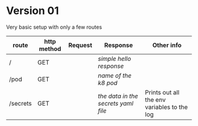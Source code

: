 # Version 01

Very basic setup with only a few routes

| route    | http method | Request | Response                            | Other info                                  |
| -------- | ----------- | ------- | ----------------------------------- | ------------------------------------------- |
| /        | GET         |         | _simple hello response_             |                                             |
| /pod     | GET         |         | _name of the k8 pod_                |                                             |
| /secrets | GET         |         | _the data in the secrets yaml file_ | Prints out all the env variables to the log |
